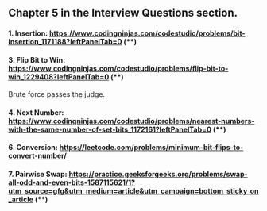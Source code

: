 ## Chapter 5 in the Interview Questions section.

#### 1. Insertion: https://www.codingninjas.com/codestudio/problems/bit-insertion_1171188?leftPanelTab=0 (**)

#### 3. Flip Bit to Win: https://www.codingninjas.com/codestudio/problems/flip-bit-to-win_1229408?leftPanelTab=0 (**)
  Brute force passes the judge.

#### 4. Next Number: https://www.codingninjas.com/codestudio/problems/nearest-numbers-with-the-same-number-of-set-bits_1172161?leftPanelTab=0 (**)

#### 6. Conversion: https://leetcode.com/problems/minimum-bit-flips-to-convert-number/ 

#### 7. Pairwise Swap: https://practice.geeksforgeeks.org/problems/swap-all-odd-and-even-bits-1587115621/1?utm_source=gfg&utm_medium=article&utm_campaign=bottom_sticky_on_article (**)
